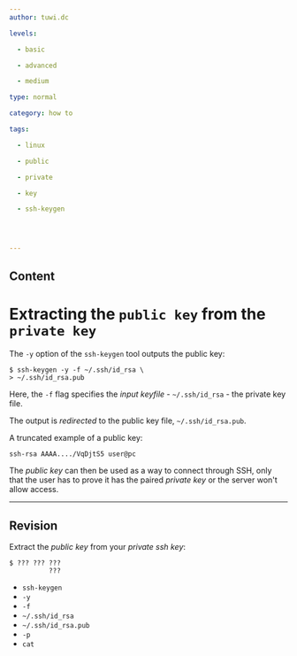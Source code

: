 ```yaml
---
author: tuwi.dc

levels:

  - basic

  - advanced

  - medium

type: normal

category: how to

tags:

  - linux

  - public

  - private

  - key

  - ssh-keygen




---
```

## Content
# Extracting the `public key` from the `private key`

The `-y` option of the `ssh-keygen` tool outputs the public key:
```
$ ssh-keygen -y -f ~/.ssh/id_rsa \ 
> ~/.ssh/id_rsa.pub
```

Here, the `-f` flag specifies the *input keyfile* - `~/.ssh/id_rsa` - the private key file.

The output is *redirected* to the public key file, `~/.ssh/id_rsa.pub`.

A truncated example of a public key:
```
ssh-rsa AAAA..../VqDjtS5 user@pc
```
The *public key* can then be used as a way to connect through SSH, only that the user has to prove it has the paired *private key* or the server won't allow access.

---
## Revision

Extract the *public key* from your *private ssh key*:
```
$ ??? ??? ??? 
          ???
```

* `ssh-keygen`
* `-y`
* `-f`
* `~/.ssh/id_rsa`
* `~/.ssh/id_rsa.pub`
* `-p`
* `cat`

